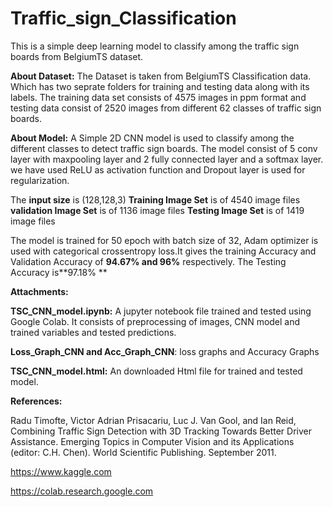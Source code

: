 # Traffic_sign_Classification
This is a simple deep learning model to classify among the traffic sign boards from BelgiumTS dataset. 

**About Dataset:** The Dataset is taken from BelgiumTS Classification data. Which has two seprate folders for training and testing data along with its labels. The training data set consists of 4575 images in ppm format and testing data consist of 2520 images from different 62 classes of traffic sign boards.

**About Model:** A Simple 2D CNN model is used to classify among the different classes to detect traffic sign boards. The model consist of 5 conv layer with maxpooling layer and 2 fully connected layer and a softmax layer. we have used ReLU as activation function and Dropout layer is used for regularization.

The **input size** is (128,128,3)
**Training Image Set** is of 4540 image files
**validation Image Set** is of 1136 image files
**Testing Image Set** is of 1419 image files

The model is trained for 50 epoch with batch size of 32, Adam optimizer is used with categorical crossentropy loss.It gives the training Accuracy and Validation Accuracy  of **94.67% and 96%** respectively.
The Testing Accuracy is**97.18% **

**Attachments:**

**TSC_CNN_model.ipynb:** A jupyter notebook file trained and tested using Google Colab. It consists of preprocessing of images, CNN model and trained variables and tested predictions.

**Loss_Graph_CNN and Acc_Graph_CNN**: loss graphs and Accuracy Graphs

**TSC_CNN_model.html:** An downloaded Html file for trained and tested model.

**References:**

Radu Timofte, Victor Adrian Prisacariu, Luc J. Van Gool, and Ian Reid, Combining Traffic Sign Detection with 3D Tracking Towards Better Driver Assistance. Emerging Topics in Computer Vision and its Applications (editor: C.H. Chen). World Scientific Publishing. September 2011.

https://www.kaggle.com

https://colab.research.google.com
